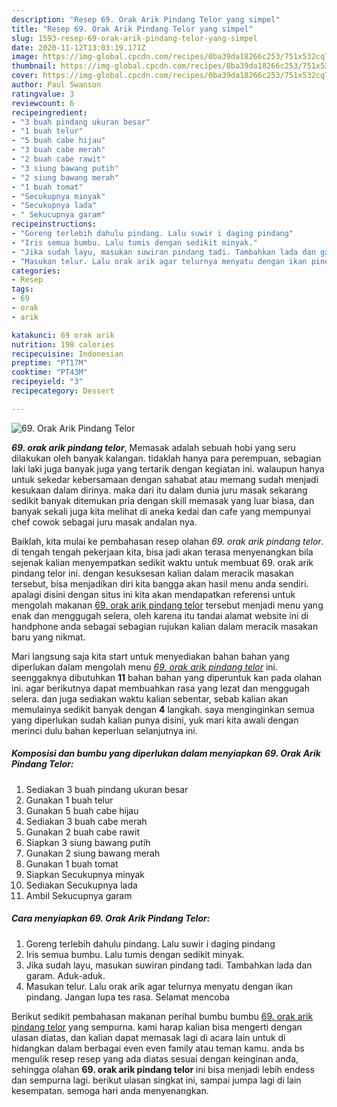 ```yaml
---
description: "Resep 69. Orak Arik Pindang Telor yang simpel"
title: "Resep 69. Orak Arik Pindang Telor yang simpel"
slug: 1593-resep-69-orak-arik-pindang-telor-yang-simpel
date: 2020-11-12T13:03:19.171Z
image: https://img-global.cpcdn.com/recipes/0ba39da18266c253/751x532cq70/69-orak-arik-pindang-telor-foto-resep-utama.jpg
thumbnail: https://img-global.cpcdn.com/recipes/0ba39da18266c253/751x532cq70/69-orak-arik-pindang-telor-foto-resep-utama.jpg
cover: https://img-global.cpcdn.com/recipes/0ba39da18266c253/751x532cq70/69-orak-arik-pindang-telor-foto-resep-utama.jpg
author: Paul Swanson
ratingvalue: 3
reviewcount: 6
recipeingredient:
- "3 buah pindang ukuran besar"
- "1 buah telur"
- "5 buah cabe hijau"
- "3 buah cabe merah"
- "2 buah cabe rawit"
- "3 siung bawang putih"
- "2 siung bawang merah"
- "1 buah tomat"
- "Secukupnya minyak"
- "Secukupnya lada"
- " Sekucupnya garam"
recipeinstructions:
- "Goreng terlebih dahulu pindang. Lalu suwir i daging pindang"
- "Iris semua bumbu. Lalu tumis dengan sedikit minyak."
- "Jika sudah layu, masukan suwiran pindang tadi. Tambahkan lada dan garam. Aduk-aduk."
- "Masukan telur. Lalu orak arik agar telurnya menyatu dengan ikan pindang. Jangan lupa tes rasa. Selamat mencoba"
categories:
- Resep
tags:
- 69
- orak
- arik

katakunci: 69 orak arik 
nutrition: 198 calories
recipecuisine: Indonesian
preptime: "PT17M"
cooktime: "PT43M"
recipeyield: "3"
recipecategory: Dessert

---
```



![69. Orak Arik Pindang Telor](https://img-global.cpcdn.com/recipes/0ba39da18266c253/751x532cq70/69-orak-arik-pindang-telor-foto-resep-utama.jpg)

<b><i>69. orak arik pindang telor</i></b>, Memasak adalah sebuah hobi yang seru dilakukan oleh banyak kalangan. tidaklah hanya para perempuan, sebagian laki laki juga banyak juga yang tertarik dengan kegiatan ini. walaupun hanya untuk sekedar kebersamaan dengan sahabat atau memang sudah menjadi kesukaan dalam dirinya. maka dari itu dalam dunia juru masak sekarang sedikit banyak ditemukan pria dengan skill memasak yang luar biasa, dan banyak sekali juga kita melihat di aneka kedai dan cafe yang mempunyai chef cowok sebagai juru masak andalan nya.

Baiklah, kita mulai ke pembahasan resep olahan <i>69. orak arik pindang telor</i>. di tengah tengah pekerjaan kita, bisa jadi akan terasa menyenangkan bila sejenak kalian menyempatkan sedikit waktu untuk membuat 69. orak arik pindang telor ini. dengan kesuksesan kalian dalam meracik masakan tersebut, bisa menjadikan diri kita bangga akan hasil menu anda sendiri. apalagi disini dengan situs ini kita akan mendapatkan referensi untuk mengolah makanan <u>69. orak arik pindang telor</u> tersebut menjadi menu yang enak dan menggugah selera, oleh karena itu tandai alamat website ini di handphone anda sebagai sebagian rujukan kalian dalam meracik masakan baru yang nikmat.




Mari langsung saja kita start untuk menyediakan bahan bahan yang diperlukan dalam mengolah menu <u><i>69. orak arik pindang telor</i></u> ini. seenggaknya dibutuhkan <b>11</b> bahan bahan yang diperuntuk kan pada olahan ini. agar berikutnya dapat membuahkan rasa yang lezat dan menggugah selera. dan juga sediakan waktu kalian sebentar, sebab kalian akan memulainya sedikit banyak dengan <b>4</b> langkah. saya menginginkan semua yang diperlukan sudah kalian punya disini, yuk mari kita awali dengan merinci dulu bahan keperluan selanjutnya ini.

<!--inarticleads1-->

##### Komposisi dan bumbu yang diperlukan dalam menyiapkan 69. Orak Arik Pindang Telor:

1. Sediakan 3 buah pindang ukuran besar
1. Gunakan 1 buah telur
1. Gunakan 5 buah cabe hijau
1. Sediakan 3 buah cabe merah
1. Gunakan 2 buah cabe rawit
1. Siapkan 3 siung bawang putih
1. Gunakan 2 siung bawang merah
1. Gunakan 1 buah tomat
1. Siapkan Secukupnya minyak
1. Sediakan Secukupnya lada
1. Ambil  Sekucupnya garam




<!--inarticleads2-->

##### Cara menyiapkan 69. Orak Arik Pindang Telor:

1. Goreng terlebih dahulu pindang. Lalu suwir i daging pindang
1. Iris semua bumbu. Lalu tumis dengan sedikit minyak.
1. Jika sudah layu, masukan suwiran pindang tadi. Tambahkan lada dan garam. Aduk-aduk.
1. Masukan telur. Lalu orak arik agar telurnya menyatu dengan ikan pindang. Jangan lupa tes rasa. Selamat mencoba




Berikut sedikit pembahasan makanan perihal bumbu bumbu <u>69. orak arik pindang telor</u> yang sempurna. kami harap kalian bisa mengerti dengan ulasan diatas, dan kalian dapat memasak lagi di acara lain untuk di hidangkan dalam berbagai even even family atau teman kamu. anda bs mengulik resep resep yang ada diatas sesuai dengan keinginan anda, sehingga olahan <b>69. orak arik pindang telor</b> ini bisa menjadi lebih endess dan sempurna lagi. berikut ulasan singkat ini, sampai jumpa lagi di lain kesempatan. semoga hari anda menyenangkan.
